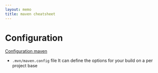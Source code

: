 ```yaml
---
layout: memo
title: maven cheatsheet
---
```


# Configuration
[Configuration maven](https://maven.apache.org/configure.html#mvn-maven-config-file)

- `.mvn/maven.config` file
It can define the options for your build on a per project base

